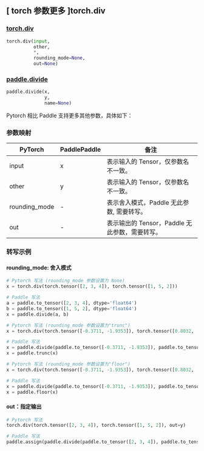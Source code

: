 ## [ torch 参数更多 ]torch.div
### [torch.div](https://pytorch.org/docs/stable/generated/torch.div.html#torch.div)
```python
torch.div(input,
          other,
          *,
          rounding_mode=None,
          out=None)
```

### [paddle.divide](https://www.paddlepaddle.org.cn/documentation/docs/zh/api/paddle/divide_cn.html)
```python
paddle.divide(x,
              y,
              name=None)
```

Pytorch 相比 Paddle 支持更多其他参数，具体如下：
### 参数映射
| PyTorch       | PaddlePaddle | 备注                                                   |
| ------------- | ------------ | ------------------------------------------------------ |
| input |  x  | 表示输入的 Tensor，仅参数名不一致。  |
| other |  y  | 表示输入的 Tensor，仅参数名不一致。  |
| rounding_mode  | -  | 表示舍入模式，Paddle 无此参数, 需要转写。  |
|  out  | -   | 表示输出的 Tensor，Paddle 无此参数，需要转写。    |


### 转写示例
#### rounding_mode: 舍入模式
```python
# Pytorch 写法 (rounding_mode 参数设置为 None)
x = torch.div(torch.tensor([2, 3, 4]), torch.tensor([1, 5, 2]))

# Paddle 写法
a = paddle.to_tensor([2, 3, 4], dtype='float64')
b = paddle.to_tensor([1, 5, 2], dtype='float64')
x = paddle.divide(a, b)

# Pytorch 写法 (rounding_mode 参数设置为"trunc")
x = torch.div(torch.tensor([-0.3711, -1.9353]), torch.tensor([0.8032,  0.2930]), rounding_mode='trunc')

# Paddle 写法
x = paddle.divide(paddle.to_tensor([-0.3711, -1.9353]), paddle.to_tensor([0.8032,  0.2930]))
x = paddle.trunc(x)

# Pytorch 写法 (rounding_mode 参数设置为"floor")
x = torch.div(torch.tensor([-0.3711, -1.9353]), torch.tensor([0.8032,  0.2930]), rounding_mode='floor')

# Paddle 写法
x = paddle.divide(paddle.to_tensor([-0.3711, -1.9353]), paddle.to_tensor([0.8032,  0.2930]))
x = paddle.floor(x)
```

#### out：指定输出
```python
# Pytorch 写法
torch.div(torch.tensor([2, 3, 4]), torch.tensor([1, 5, 2]), out=y)

# Paddle 写法
paddle.assign(paddle.divide(paddle.to_tensor([2, 3, 4]), paddle.to_tensor([1, 5, 2])), y)
```
